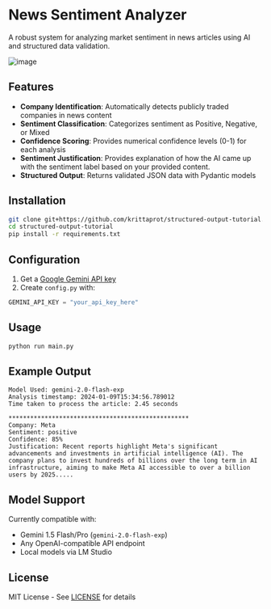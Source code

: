 # News Sentiment Analyzer

A robust system for analyzing market sentiment in news articles using AI and structured data validation.

![image](https://github.com/user-attachments/assets/590ffeaa-ecc6-4322-a44e-25f1b211e95e)

## Features

- **Company Identification**: Automatically detects publicly traded companies in news content
- **Sentiment Classification**: Categorizes sentiment as Positive, Negative, or Mixed
- **Confidence Scoring**: Provides numerical confidence levels (0-1) for each analysis
- **Sentiment Justification**: Provides explanation of how the AI came up with the sentiment label based on your provided content.
- **Structured Output**: Returns validated JSON data with Pydantic models

## Installation

```bash
git clone git+https://github.com/krittaprot/structured-output-tutorial.git
cd structured-output-tutorial
pip install -r requirements.txt
```

## Configuration

1. Get a [Google Gemini API key](https://aistudio.google.com/app/apikey)
2. Create `config.py` with:
```python
GEMINI_API_KEY = "your_api_key_here"
```

## Usage

```python
python run main.py
```

## Example Output

```
Model Used: gemini-2.0-flash-exp
Analysis timestamp: 2024-01-09T15:34:56.789012
Time taken to process the article: 2.45 seconds

**************************************************
Company: Meta
Sentiment: positive
Confidence: 85%
Justification: Recent reports highlight Meta's significant advancements and investments in artificial intelligence (AI). The company plans to invest hundreds of billions over the long term in AI infrastructure, aiming to make Meta AI accessible to over a billion users by 2025.....
```

## Model Support

Currently compatible with:
- Gemini 1.5 Flash/Pro (`gemini-2.0-flash-exp`)
- Any OpenAI-compatible API endpoint
- Local models via LM Studio

## License

MIT License - See [LICENSE](LICENSE) for details
